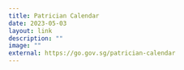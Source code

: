 ```yaml
---
title: Patrician Calendar
date: 2023-05-03
layout: link
description: ""
image: ""
external: https://go.gov.sg/patrician-calendar
---
```

